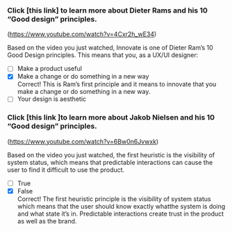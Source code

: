 ### Click [this link] to learn more about Dieter Rams and his 10 “Good design” principles. ​

(https://www.youtube.com/watch?v=4Cxr2h_wE34​)

Based on the video you just watched, Innovate is one of Dieter Ram’s 10 Good Design principles. This means that you, as a UX/UI designe​r:

- [ ] Make a product useful
- [x] Make a change or do something in a new way <br>
      Correct! This is Ram’s first principle and it means to innovate that you make a change or do something in a new way.
- [ ] Your design is aesthetic

### Click [this link ]to learn more about Jakob Nielsen and his 10 “Good design” principles. ​

(https://www.youtube.com/watch?v=6Bw0n6Jvwxk​)

Based on the video you just watched, the first heuristic is the visibility of system status, which means that predictable interactions can cause the user to find it difficult to use the product.

- [ ] True
- [x] False <br>
      Correct! The first heuristic principle is the visibility of system status which means that the user should know exactly whatthe system is doing and what state it’s in. Predictable interactions create trust in the product as well as the brand.​
